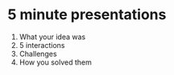 # 5 minute presentations

1. What your idea was
2. 5 interactions
3. Challenges
4. How you solved them